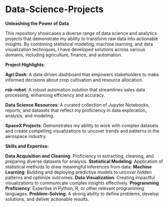 # Data-Science-Projects
**Unleashing the Power of Data**

This repository showcases a diverse range of data science and analytics projects that demonstrate my ability to transform raw data into actionable insights. By combining statistical modeling, machine learning, and data visualization techniques, I have developed solutions across various domains, including agriculture, finance, and automation.

**Project Highlights**:

**Agri Dash**: A data-driven dashboard that empowers stakeholders to make informed decisions about crop cultivation and resource allocation.

**rsb-robot**: A robust automation solution that streamlines sales data processing, enhancing efficiency and accuracy.

**Data Science Resources**: A curated collection of Jupyter Notebooks, reports, and datasets that reflect my proficiency in data exploration, analysis, and modeling.

**SpaceX Projects**: Demonstrates my ability to work with complex datasets and create compelling visualizations to uncover trends and patterns in the aerospace industry.

**Skills and Expertise**:

**Data Acquisition and Cleaning**: Proficiency in extracting, cleaning, and preparing diverse datasets for analysis.
**Statistical Modeling**: Application of statistical methods to draw meaningful inferences from data.
**Machine Learning**: Building and deploying predictive models to uncover hidden patterns and optimize outcomes.
**Data Visualization**: Creating impactful visualizations to communicate complex insights effectively.
**Programming Proficiency**: Expertise in Python, R, or other relevant programming languages.
**Problem-Solving**: A strong ability to define problems, develop solutions, and deliver actionable results.
